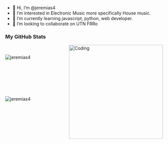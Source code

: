 - 👋 Hi, I’m @jeremias4
- 👀 I’m interested in Electronic Music more specifically House music.
- 🌱 I’m currently learning javascript, python, web developer.
- 💞️ I’m looking to collaborate on UTN FRRo

<h3>My GitHub Stats</h3>
<img align="right" alt="Coding" width="300" src="https://cdn.dribbble.com/users/1277312/screenshots/14733298/media/39b1045e593737587dd60e42c8422d1f.gif" >
<br>


<p><img align="left" src="https://github-readme-stats.vercel.app/api/top-langs?username=jeremias4&show_icons=true&theme=dark&locale=en&layout=compact" alt="jeremias4" /></p>

<br><br><br><br><br><br><br>
<p>&nbsp;<img align="left" src="https://github-readme-stats.vercel.app/api?username=jeremias4&show_icons=true&theme=dark&locale=en" alt="jeremias4" /></p>
<br><br><br><br><br><br><br><br><br><br>


<!---
jeremias4/jeremias4 is a ✨ special ✨ repository because its `README.md` (this file) appears on your GitHub profile.
You can click the Preview link to take a look at your changes.
--->

